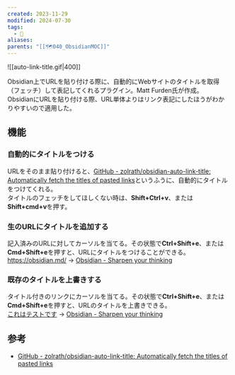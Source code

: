 ```yaml
---
created: 2023-11-29
modified: 2024-07-30
tags:
  - 💎
aliases: 
parents: "[[🗺️040_ObsidianMOC]]"
---
```

![[auto-link-title.gif|400]]

Obsidian上でURLを貼り付ける際に、自動的にWebサイトのタイトルを取得（フェッチ）して表記してくれるプラグイン。Matt Furden氏が作成。  
ObsidianにURLを貼り付ける際、URL単体よりはリンク表記にしたほうがわかりやすいので適用した。

## 機能
### 自動的にタイトルをつける
URLをそのまま貼り付けると、[GitHub - zolrath/obsidian-auto-link-title: Automatically fetch the titles of pasted links](https://github.com/zolrath/obsidian-auto-link-title)というふうに、自動的にタイトルをつけてくれる。  
タイトルのフェッチをしてほしくない時は、**Shift+Ctrl+v**、または**Shift+cmd+v**を押す。
### 生のURLにタイトルを追加する
記入済みのURLに対してカーソルを当てる。その状態で**Ctrl+Shift+e**、または**Cmd+Shift+e**を押すと、URLにタイトルをつけることができる。  
https://obsidian.md/ → [Obsidian - Sharpen your thinking](https://obsidian.md/)
### 既存のタイトルを上書きする
タイトル付きのリンクにカーソルを当てる。その状態で**Ctrl+Shift+e**、または**Cmd+Shift+e**を押すと、URLのタイトルを上書きできる。  
[これはテストです](https://obsidian.md/) → [Obsidian - Sharpen your thinking](https://obsidian.md/)

## 参考
- [GitHub - zolrath/obsidian-auto-link-title: Automatically fetch the titles of pasted links](https://github.com/zolrath/obsidian-auto-link-title)